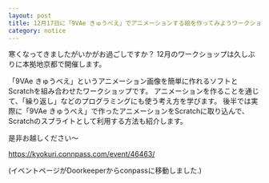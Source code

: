 ```yaml
---
layout: post
title: 12月17日に「9VAe きゅうべえ」でアニメーションする絵を作ってみようワークショップを開催します.
category: notice
---
```


寒くなってきましたがいかがお過ごしですか？
12月のワークショップは久しぶりに本拠地京都で開催します。

「9VAe きゅうべえ」というアニメーション画像を簡単に作れるソフトとScratchを組み合わせたワークショップです。
アニメーションを作ることを通じて、「繰り返し」などのプログラミングにも使う考え方を学びます。
後半では実際に「9VAe きゅうべえ」で作ったアニメーションをScratchに取り込んで、Scratchのスプライトとして利用する方法も紹介します。

是非お越しください〜

https://kyokuri.connpass.com/event/46463/

(イベントページがDoorkeeperからconpassに移動しました.)

